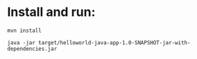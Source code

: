 Install and run:
================
```mvn install```

```java -jar target/helloworld-java-app-1.0-SNAPSHOT-jar-with-dependencies.jar```
